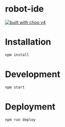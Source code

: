 # robot-ide

[![built with choo v4](https://img.shields.io/badge/built%20with%20choo-v4-ffc3e4.svg?style=flat-square)](https://github.com/yoshuawuyts/choo)


# Installation

```bash
npm install

```

# Development

```bash
npm start

```

# Deployment

```bash
npm run deploy
```
